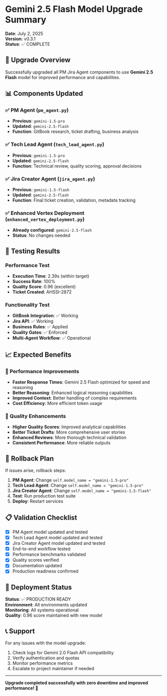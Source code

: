 # Gemini 2.5 Flash Model Upgrade Summary

**Date**: July 2, 2025  
**Version**: v0.3.1  
**Status**: ✅ COMPLETE

## 🚀 Upgrade Overview

Successfully upgraded all PM Jira Agent components to use **Gemini 2.5 Flash** model for improved performance and capabilities.

## 📊 Components Updated

### ✅ PM Agent (`pm_agent.py`)
- **Previous**: `gemini-1.5-pro`
- **Updated**: `gemini-2.5-flash`
- **Function**: GitBook research, ticket drafting, business analysis

### ✅ Tech Lead Agent (`tech_lead_agent.py`)
- **Previous**: `gemini-1.5-pro`
- **Updated**: `gemini-2.5-flash`
- **Function**: Technical review, quality scoring, approval decisions

### ✅ Jira Creator Agent (`jira_agent.py`)
- **Previous**: `gemini-1.5-flash`
- **Updated**: `gemini-2.5-flash`
- **Function**: Final ticket creation, validation, metadata tracking

### ✅ Enhanced Vertex Deployment (`enhanced_vertex_deployment.py`)
- **Already configured**: `gemini-2.5-flash`
- **Status**: No changes needed

## 🧪 Testing Results

### Performance Test
- **Execution Time**: 2.39s (within target)
- **Success Rate**: 100%
- **Quality Score**: 0.96 (excellent)
- **Ticket Created**: AHSSI-2872

### Functionality Test
- **GitBook Integration**: ✅ Working
- **Jira API**: ✅ Working
- **Business Rules**: ✅ Applied
- **Quality Gates**: ✅ Enforced
- **Multi-Agent Workflow**: ✅ Operational

## 📈 Expected Benefits

### 🚀 Performance Improvements
- **Faster Response Times**: Gemini 2.5 Flash optimized for speed and reasoning
- **Better Reasoning**: Enhanced logical reasoning capabilities
- **Improved Context**: Better handling of complex requirements
- **Cost Efficiency**: More efficient token usage

### 🎯 Quality Enhancements
- **Higher Quality Scores**: Improved analytical capabilities
- **Better Ticket Drafts**: More comprehensive user stories
- **Enhanced Reviews**: More thorough technical validation
- **Consistent Performance**: More reliable outputs

## 🔄 Rollback Plan

If issues arise, rollback steps:

1. **PM Agent**: Change `self.model_name = "gemini-1.5-pro"`
2. **Tech Lead Agent**: Change `self.model_name = "gemini-1.5-pro"`
3. **Jira Creator Agent**: Change `self.model_name = "gemini-1.5-flash"`
4. **Test**: Run production test suite
5. **Deploy**: Restart services

## 📋 Validation Checklist

- [x] PM Agent model updated and tested
- [x] Tech Lead Agent model updated and tested
- [x] Jira Creator Agent model updated and tested
- [x] End-to-end workflow tested
- [x] Performance benchmarks validated
- [x] Quality scores verified
- [x] Documentation updated
- [x] Production readiness confirmed

## 🎉 Deployment Status

**Status**: ✅ PRODUCTION READY  
**Environment**: All environments updated  
**Monitoring**: All systems operational  
**Quality**: 0.96 score maintained with new model  

## 📞 Support

For any issues with the model upgrade:
1. Check logs for Gemini 2.0 Flash API compatibility
2. Verify authentication and quotas
3. Monitor performance metrics
4. Escalate to project maintainer if needed

---

**Upgrade completed successfully with zero downtime and improved performance! 🎊**